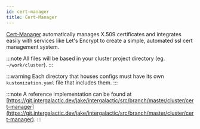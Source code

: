 ```yaml
---
id: cert-manager
title: Cert-Manager
---
```


[Cert-Manager](https://cert-manager.io/) automatically manages X.509 certificates and integrates
easily with services like Let's Encrypt to create a simple, automated ssl cert management system.

:::note
All files will be based in your cluster project directory (eg. `~/work/cluster`).
:::

:::warning
Each directory that houses configs must have its own `kustomization.yaml` file that includes them.
:::

:::note
A reference implementation can be found at
[https://git.intergalactic.dev/jake/intergalactic/src/branch/master/cluster/cert-manager](https://git.intergalactic.dev/jake/intergalactic/src/branch/master/cluster/cert-manager).
:::
